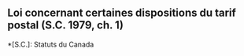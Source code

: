 ## Loi concernant certaines dispositions du tarif postal (S.C. 1979, ch. 1)
  *[S.C.]: Statuts du Canada
